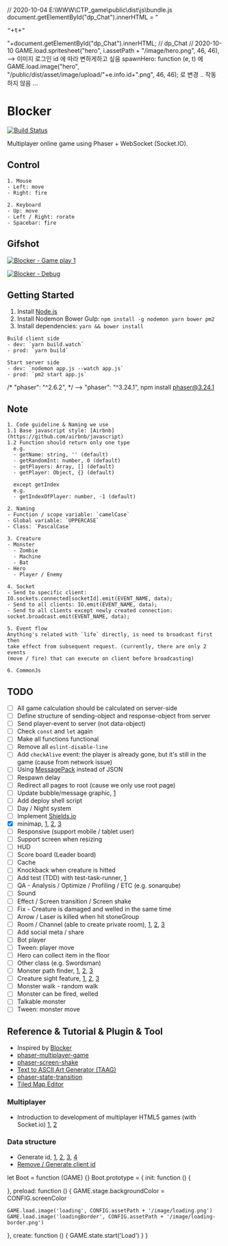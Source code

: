 // 2020-10-04 
E:\WWW\CTP_game\public\dist\js\bundle.js
document.getElementById("dp_Chat").innerHTML = "<pre>"+t+"</pre>"+document.getElementById("dp_Chat").innerHTML; // dp_Chat
// 2020-10-10 
GAME.load.spritesheet("hero", i.assetPath + "/image/hero.png", 46, 46),  --> 이미지 로그인 id 에 따라 변하게하고 싶음
spawnHero: function (e, t) 에 GAME.load.image("hero", "/public/dist/asset/image/upload/"+e.info.id+".png", 46, 46);
로 변경 .. 작동 하지 않음 ...

# Blocker
[![Build Status](https://travis-ci.org/jojoee/blocker.svg)](https://travis-ci.org/jojoee/blocker)

Multiplayer online game using Phaser + WebSocket (Socket.IO).

## Control
```
1. Mouse
- Left: move
- Right: fire

2. Keyboard
- Up: move
- Left / Right: rorate
- Spacebar: fire
```

## Gifshot

[![Blocker - Game play 1](https://raw.githubusercontent.com/jojoee/blocker/master/screenshot/play1.jpg "Blocker - Game play 1")](http://blocker.jojoee.com/)

[![Blocker - Debug](https://raw.githubusercontent.com/jojoee/blocker/master/screenshot/debug.jpg "Blocker - Debug")](http://blocker.jojoee.com/)

## Getting Started
1. Install [Node.js](https://nodejs.org/en/)
2. Install Nodemon Bower Gulp: `npm install -g nodemon yarn bower pm2`
3. Install dependencies: `yarn && bower install`

```
Build client side
- dev: `yarn build.watch`
- prod: `yarn build`
```

```
Start server side
- dev: `nodemon app.js --watch app.js`
- prod: `pm2 start app.js`
```
/* "phaser": "^2.6.2", */  --> "phaser": "^3.24.1",
npm install phaser@3.24.1
## Note
```
1. Code guideline & Naming we use
1.1 Base javascript style: [Airbnb](https://github.com/airbnb/javascript)
1.2 Function should return only one type
  e.g.
  - getName: string, '' (default)
  - getRandomInt: number, 0 (default)
  - getPlayers: Array, [] (default)
  - getPlayer: Object, {} (default)

  except getIndex
  e.g.
  - getIndexOfPlayer: number, -1 (default)

2. Naming
- Function / scope variable: `camelCase`  
- Global variable: `UPPERCASE`
- Class: `PascalCase`

3. Creature
- Monster
  - Zombie
  - Machine
  - Bat
- Hero
  - Player / Enemy

4. Socket
- Send to specific client: IO.sockets.connected[socketId].emit(EVENT_NAME, data);
- Send to all clients: IO.emit(EVENT_NAME, data);
- Send to all clients except newly created connection: socket.broadcast.emit(EVENT_NAME, data);

5. Event flow
Anything's related with `life` directly, is need to broadcast first then
take effect from subsequent request. (currently, there are only 2 events
(move / fire) that can execute on client before broadcasting)

6. CommonJs
```

## TODO
- [ ] All game calculation should be calculated on server-side
- [ ] Define structure of sending-object and response-object from server
- [ ] Send player-event to server (not data-object)
- [ ] Check `const` and `let` again
- [ ] Make all functions functional
- [ ] Remove all `eslint-disable-line`
- [ ] Add `checkAlive` event: the player is already gone, but it's still in the game (cause from network issue)
- [ ] Using [MessagePack](http://msgpack.org/) instead of JSON
- [ ] Respawn delay
- [ ] Redirect all pages to root (cause we only use root page)
- [ ] Update bubble/message graphic, [1](http://www.html5gamedevs.com/topic/8837-speech-bubble-text-with-rectangle-as-background/)
- [ ] Add deploy shell script
- [ ] Day / Night system
- [ ] Implement [Shields.io](https://shields.io/)
- [x] minimap, [1](http://www.html5gamedevs.com/topic/14182-creating-a-mini-map-in-phaser/), [2](http://www.html5gamedevs.com/topic/14930-creating-a-mini-map-from-a-render-texture/), [3](https://gist.github.com/jafrmartins/73e1e344237c980f3707f2760835f0bf)
- [ ] Responsive (support mobile / tablet user)
- [ ] Support screen when resizing 
- [ ] HUD
- [ ] Score board (Leader board)
- [ ] Cache
- [ ] Knockback when creature is hitted
- [ ] Add test (TDD) with test-task-runner, [1](https://github.com/gulpjs/gulp/blob/master/docs/recipes/mocha-test-runner-with-gulp.md)
- [ ] QA - Analysis / Optimize / Profiling / ETC (e.g. sonarqube)
- [ ] Sound
- [ ] Effect / Screen transition / Screen shake
- [ ] Fix - Creature is damaged and welled in the same time
- [ ] Arrow / Laser is killed when hit stoneGroup
- [ ] Room / Channel (able to create private room), [1](https://divillysausages.com/2015/07/12/an-intro-to-socket-io/), [2](http://www.tamas.io/advanced-chat-using-node-js-and-socket-io-episode-1/), [3](https://www.joezimjs.com/javascript/plugging-into-socket-io-advanced/)
- [ ] Add social meta / share
- [ ] Bot player
- [ ] Tween: player move
- [ ] Hero can collect item in the floor
- [ ] Other class (e.g. Swordsman)
- [ ] Monster path finder, [1](http://jojoee.github.io/phaser-examples/games/paths-face/), [2](http://jojoee.github.io/phaser-examples/games/boids-steering/), [3](http://jojoee.github.io/phaser-examples/games/easystarjs/)
- [ ] Creature sight feature, [1](http://jojoee.github.io/phaser-examples/games/bresenham-light/), [2](http://www.emanueleferonato.com/wp-content/uploads/2014/10/survival/), [3](http://jojoee.github.io/phaser-examples/games/horror-ray-casting/)
- [ ] Monster walk - random walk
- [ ] Monster can be fired, welled
- [ ] Talkable monster
- [ ] Tween: monster move

## Reference & Tutorial & Plugin & Tool
- Inspired by [Blocker](http://blockergame.com/)
- [phaser-multiplayer-game](https://github.com/xicombd/phaser-multiplayer-game)
- [phaser-screen-shake](https://github.com/dmaslov/phaser-screen-shake)
- [Text to ASCII Art Generator (TAAG)](http://patorjk.com/software/taag/)
- [phaser-state-transition](phaser-state-transition-plugin)
- [Tiled Map Editor](http://www.mapeditor.org/)

### Multiplayer
- Introduction to development of multiplayer HTML5 games (with Socket.io) [1](http://www.slideshare.net/Lotti86/introduction-to-multiplayer-game-development), [2](https://github.com/Lotti/codemotion2015)

### Data structure
- Generate id, [1](http://stackoverflow.com/questions/24041220/sending-message-to-a-specific-id-in-socket-io-1-0/), [2](http://stackoverflow.com/questions/105034/create-guid-uuid-in-javascript), [3](https://github.com/dylang/shortid), [4](https://github.com/broofa/node-uuid)
- [Remove / Generate client id](http://stackoverflow.com/questions/7702461/socket-io-custom-client-id)




let Boot = function (GAME) {}
Boot.prototype = {
  init: function () {

  },
  preload: function () {
    GAME.stage.backgroundColor = CONFIG.screenColor

    GAME.load.image('loading', CONFIG.assetPath + '/image/loading.png')
    GAME.load.image('loadingBorder', CONFIG.assetPath + '/image/loading-border.png')
  },
  create: function () {
    GAME.state.start('Load')
  }
}
